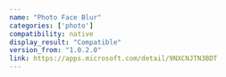 ```yaml
---
name: "Photo Face Blur"
categories: ['photo']
compatibility: native
display_result: "Compatible"
version_from: "1.0.2.0"
link: https://apps.microsoft.com/detail/9NXCNJTN3BDT
---
```

